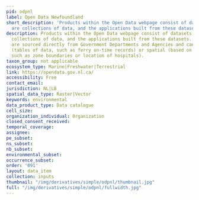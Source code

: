 ```yaml
---
pid: odpnl
label: Open Data Newfoundland
short_description: 'Products within the Open Data webpage consist of datasets, which
  are collections of data, and the applications built from these datasets. '
description: Products within the Open Data webpage consist of datasets, which are
  collections of data, and the applications built from these datasets. The datasets
  are sourced directly from Government Departments and Agencies and can be tabular
  (tables of data, such as ferry on-time records) or spatial (based on mapping files,
  such as zone boundaries or location of hospitals).
taxon_group: not applicable
ecosystem_type: Marine|Freshwater|Terrestrial
link: https://opendata.gov.nl.ca/
accessibility: Free
contact_email: 
jurisdiction: NL|LB
spatial_data_type: Raster|Vector
keywords: environmental
data_product_type: Data catalogue
cell_size: 
organization_individual: Organization
closed_consent_received: 
temporal_coverage: 
assignee: 
pe_subset: 
ns_subset: 
nb_subset: 
environmental_subset: 
occurrence_subset: 
order: '091'
layout: data_item
collection: inputs
thumbnail: "/img/derivatives/simple/odpnl/thumbnail.jpg"
full: "/img/derivatives/simple/odpnl/fullwidth.jpg"
---
```

